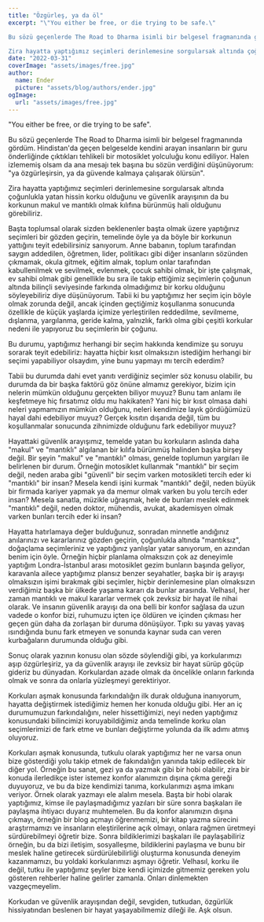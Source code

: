 ```yaml
---
title: "Özgürleş, ya da öl"
excerpt: "\"You either be free, or die trying to be safe.\"

Bu sözü geçenlerde The Road to Dharma isimli bir belgesel fragmanında gördüm. Hindistan'da geçen belgeselde kendini arayan insanların bir guru önderliğinde çıktıkları tehlikeli bir motosiklet yolculuğu konu ediliyor. Halen izlememiş olsam da ana mesajı tek başına bu sözün verdiğini düşünüyorum: \"ya özgürleşirsin, ya da güvende kalmaya çalışarak ölürsün\".

Zira hayatta yaptığımız seçimleri derinlemesine sorgularsak altında çoğunlukla yatan hissin korku olduğunu ve güvenlik arayışının da bu korkunun makul ve mantıklı olmak kılıfına bürünmüş hali olduğunu görebiliriz."
date: "2022-03-31"
coverImage: "assets/images/free.jpg"
author:
  name: Ender
  picture: "assets/blog/authors/ender.jpg"
ogImage:
  url: "assets/images/free.jpg"
---
```


"You either be free, or die trying to be safe".

Bu sözü geçenlerde The Road to Dharma isimli bir belgesel fragmanında gördüm. Hindistan'da geçen belgeselde kendini arayan insanların bir guru önderliğinde çıktıkları tehlikeli bir motosiklet yolculuğu konu ediliyor. Halen izlememiş olsam da ana mesajı tek başına bu sözün verdiğini düşünüyorum: "ya özgürleşirsin, ya da güvende kalmaya çalışarak ölürsün".

Zira hayatta yaptığımız seçimleri derinlemesine sorgularsak altında çoğunlukla yatan hissin korku olduğunu ve güvenlik arayışının da bu korkunun makul ve mantıklı olmak kılıfına bürünmüş hali olduğunu görebiliriz.

Başta toplumsal olarak sizden beklenenler başta olmak üzere yaptığınız seçimleri bir gözden geçirin, temelinde öyle ya da böyle bir korkunun yattığını teyit edebilirsiniz sanıyorum. Anne babanın, toplum tarafından saygın addedilen, öğretmen, lider, politikacı gibi diğer insanların sözünden çıkmamak, okula gitmek, eğitim almak, toplum onlar tarafından kabullenilmek ve sevilmek, evlenmek, çocuk sahibi olmak, bir işte çalışmak, ev sahibi olmak gibi genellikle bu sıra ile takip ettiğimiz seçimlerin çoğunun altında bilinçli seviyesinde farkında olmadığımız bir korku olduğunu söyleyebiliriz diye düşünüyorum. Tabii ki bu yaptığımız her seçim için böyle olmak zorunda değil, ancak içinden geçtiğimiz koşullanma sonucunda özellikle de küçük yaşlarda içimize yerleştirilen reddedilme, sevilmeme, dışlanma, yargılanma, geride kalma, yalnızlık, farklı olma gibi çeşitli korkular nedeni ile yapıyoruz bu seçimlerin bir çoğunu.

Bu durumu, yaptığımız herhangi bir seçim hakkında kendimize şu soruyu sorarak teyit edebiliriz: hayatta hiçbir kısıt olmaksızın istediğim herhangi bir seçimi yapabiliyor olsaydım, yine bunu yapmayı mı tercih ederdim?

Tabii bu durumda dahi evet yanıtı verdiğiniz seçimler söz konusu olabilir, bu durumda da bir başka faktörü göz önüne almamız gerekiyor, bizim için nelerin mümkün olduğunu gerçekten biliyor muyuz? Bunu tam anlamı ile keşfetmeye hiç fırsatımız oldu mu hakikaten? Yani hiç bir kısıt olmasa dahi neleri yapmamızın mümkün olduğunu, neleri kendimize layık gördüğümüzü hayal dahi edebiliyor muyuz? Gerçek kısıtın dışarıda değil, tüm bu koşullanmalar sonucunda zihnimizde olduğunu fark edebiliyor muyuz?

Hayattaki güvenlik arayışımız, temelde yatan bu korkuların aslında daha "makul" ve "mantıklı" algılanan bir kılıfa bürünmüş halinden başka birşey değil. Bir şeyin "makul" ve "mantıklı" olması, genelde toplumun yargıları ile belirlenen bir durum. Örneğin motosiklet kullanmak "mantıklı" bir seçim değil, neden araba gibi "güvenli" bir seçim varken motosikleti tercih eder ki "mantıklı" bir insan? Mesela kendi işini kurmak "mantıklı" değil, neden büyük bir firmada kariyer yapmak ya da memur olmak varken bu yolu tercih eder insan? Mesela sanatla, müzikle uğraşmak, hele de bunları meslek edinmek "mantıklı" değil, neden doktor, mühendis, avukat, akademisyen olmak varken bunları tercih eder ki insan?

Hayatta hatırlamaya değer bulduğunuz, sonradan minnetle andığınız anılarınızı ve kararlarınız gözden geçirin, çoğunlukla altında "mantıksız", doğaçlama seçimleriniz ve yaptığınız yanlışlar yatar sanıyorum, en azından benim için öyle. Örneğin hiçbir planlama olmaksızın çok az deneyimle yaptığım Londra-İstanbul arası motosiklet gezim bunların başında geliyor, karavanla ailece yaptığımız plansız benzer seyahatler, başka bir iş arayışı olmaksızın işimi bırakmak gibi seçimler, hiçbir derinlemesine plan olmaksızın verdiğimiz başka bir ülkede yaşama kararı da bunlar arasında. Velhasıl, her zaman mantıklı ve makul kararlar vermek çok zevksiz bir hayat ile nihai olarak. Ve insanın güvenlik arayışı da ona belli bir konfor sağlasa da uzun vadede o konfor bizi, ruhumuzu içten içe öldüren ve içinden çıkması her geçen gün daha da zorlaşan bir duruma dönüşüyor. Tıpkı su yavaş yavaş ısındığında bunu fark etmeyen ve sonunda kaynar suda can veren kurbağaların durumunda olduğu gibi.

Sonuç olarak yazının konusu olan sözde söylendiği gibi, ya korkularımızı aşıp özgürleşiriz, ya da güvenlik arayışı ile zevksiz bir hayat sürüp göçüp gideriz bu dünyadan. Korkulardan azade olmak da öncelikle onların farkında olmak ve sonra da onlarla yüzleşmeyi gerektiriyor.

Korkuları aşmak konusunda farkındalığın ilk durak olduğuna inanıyorum, hayatta değiştirmek istediğimiz hemen her konuda olduğu gibi. Her an iç durumumuzun farkındalığını, neler hissettiğimizi, neyi neden yaptığımız konusundaki bilincimizi koruyabildiğimiz anda temelinde korku olan seçimlerimizi de fark etme ve bunları değiştirme yolunda da ilk adımı atmış oluyoruz.

Korkuları aşmak konusunda, tutkulu olarak yaptığımız her ne varsa onun bize gösterdiği yolu takip etmek de fakındalığın yanında takip edilecek bir diğer yol. Örneğin bu sanat, gezi ya da yazmak gibi bir hobi olabilir, zira bir konuda ilerledikçe ister istemez konfor alanımızın dışına çıkma gereği duyuyoruz, ve bu da bize kendimizi tanıma, korkularımızı aşma imkanı veriyor. Örnek olarak yazmayı ele alalım mesela. Başta bir hobi olarak yaptığımız, kimse ile paylaşmadığımız yazıları bir süre sonra başkaları ile paylaşma ihtiyacı duyarız muhtemelen. Bu da konfor alanımızın dışına çıkmayı, örneğin bir blog açmayı öğrenmemizi, bir kitap yazma sürecini araştırmamızı ve insanların eleştirilerine açık olmayı, onlara rağmen üretmeyi sürdürebilmeyi öğretir bize. Sonra bildiklerimizi başkaları ile paylaşabiliriz örneğin, bu da bizi iletişim, sosyalleşme, bildiklerini paylaşma ve bunu bir meslek haline getirecek sürdürülebilirliği oluşturma konusunda deneyim kazanmamızı, bu yoldaki korkularımızı aşmayı öğretir. Velhasıl, korku ile değil, tutku ile yaptığımız şeyler bize kendi içimizde gitmemiz gereken yolu gösteren rehberler haline gelirler zamanla. Onları dinlemekten vazgeçmeyelim.

Korkudan ve güvenlik arayışından değil, sevgiden, tutkudan, özgürlük hissiyatından beslenen bir hayat yaşayabilmemiz dileği ile. Aşk olsun.
